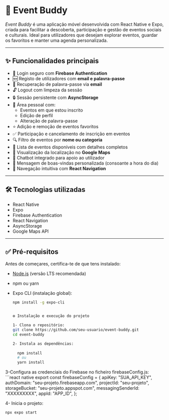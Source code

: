 # 🎉 Event Buddy

_Event Buddy_ é uma aplicação móvel desenvolvida com React Native e Expo, criada para facilitar a descoberta, participação e gestão de eventos sociais e culturais. Ideal para utilizadores que desejam explorar eventos, guardar os favoritos e manter uma agenda personalizada.

---

## ✨ Funcionalidades principais

- 🔐 Login seguro com **Firebase Authentication**
- 🆕 Registo de utilizadores com **email e palavra-passe**
- 🔁 Recuperação de palavra-passe via **email**
- 🔓 Logout com limpeza da sessão
- 🔒 Sessão persistente com **AsyncStorage**
- 👤 Área pessoal com:
  - Eventos em que estou inscrito
  - Edição de perfil
  - Alteração de palavra-passe
- ⭐ Adição e remoção de eventos favoritos
- ✅ Participação e cancelamento de inscrição em eventos
- 🔍 Filtro de eventos por **nome ou categoria**
- 📅 Lista de eventos disponíveis com detalhes completos
- 📍 Visualização da localização no **Google Maps**
- 💬 Chatbot integrado para apoio ao utilizador
- 👋 Mensagem de boas-vindas personalizada (consoante a hora do dia)
- 📲 Navegação intuitiva com **React Navigation**

---

## 🛠️ Tecnologias utilizadas

- React Native
- Expo
- Firebase Authentication
- React Navigation
- AsyncStorage
- Google Maps API

---

## ✅ Pré-requisitos

Antes de começares, certifica-te de que tens instalado:

- [Node.js](https://nodejs.org/) (versão LTS recomendada)
- npm ou yarn
- Expo CLI (instalação global):

  ```bash
  npm install -g expo-cli


  ⚙️ Instalação e execução do projeto

  1- Clona o repositório:
  git clone https://github.com/seu-usuario/event-buddy.git
  cd event-buddy

  2- Instala as dependências:
    
    npm install
    # ou
    yarn install

3-Configura as credenciais do Firebase no ficheiro firebaseConfig.js:
    ```react native
export const firebaseConfig = {
  apiKey: "SUA_API_KEY",
  authDomain: "seu-projeto.firebaseapp.com",
  projectId: "seu-projeto",
  storageBucket: "seu-projeto.appspot.com",
  messagingSenderId: "XXXXXXXXX",
  appId: "APP_ID",
};

4- Inicia o projeto:
```bash
npx expo start

